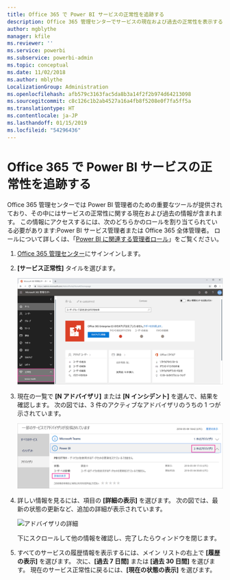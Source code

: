 ```yaml
---
title: Office 365 で Power BI サービスの正常性を追跡する
description: Office 365 管理センターでサービスの現在および過去の正常性を表示する方法を説明します。
author: mgblythe
manager: kfile
ms.reviewer: ''
ms.service: powerbi
ms.subservice: powerbi-admin
ms.topic: conceptual
ms.date: 11/02/2018
ms.author: mblythe
LocalizationGroup: Administration
ms.openlocfilehash: afb579c3163fac5da8b3a14f2f2b974d64213098
ms.sourcegitcommit: c8c126c1b2ab4527a16a4fb8f5208e0f7fa5ff5a
ms.translationtype: HT
ms.contentlocale: ja-JP
ms.lasthandoff: 01/15/2019
ms.locfileid: "54296436"
---
```

# <a name="track-power-bi-service-health-in-office-365"></a>Office 365 で Power BI サービスの正常性を追跡する

Office 365 管理センターでは Power BI 管理者のための重要なツールが提供されており、その中にはサービスの正常性に関する現在および過去の情報が含まれます。 この情報にアクセスするには、次のどちらかのロールを割り当てられている必要があります:Power BI サービス管理者または Office 365 全体管理者。 ロールについて詳しくは、「[Power BI に関連する管理者ロール](service-admin-administering-power-bi-in-your-organization.md#administrator-roles-related-to-power-bi)」をご覧ください。

1. [Office 365 管理センター](https://portal.office.com/adminportal)にサインインします。

1. **[サービス正常性]** タイルを選びます。

    ![[サービス正常性] タイル](media/service-admin-health/service-health-tile.png)

1. 現在の一覧で **[N アドバイザリ]** または **[N インシデント]** を選んで、結果を確認します。 次の図では、3 件のアクティブなアドバイザリのうちの 1 つが示されています。

    ![アクティブなアドバイザリ](media/service-admin-health/active-advisories.png)

1. 詳しい情報を見るには、項目の **[詳細の表示]** を選びます。 次の図では、最新の状態の更新など、追加の詳細が表示されています。

    ![アドバイザリの詳細](media/service-admin-health/advisory-details.png)

    下にスクロールして他の情報を確認し、完了したらウィンドウを閉じます。

1. すべてのサービスの履歴情報を表示するには、メイン リストの右上で **[履歴の表示]** を選びます。 次に、**[過去 7 日間]** または **[過去 30 日間]** を選びます。 現在のサービス正常性に戻るには、**[現在の状態の表示]** を選びます。